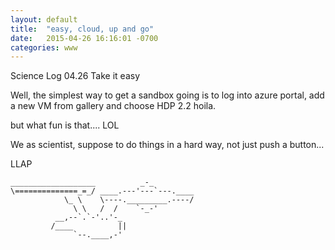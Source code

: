 ```yaml
---
layout: default
title:  "easy, cloud, up and go"
date:   2015-04-26 16:16:01 -0700
categories: www
---
```


Science Log 04.26 Take it easy

Well, the simplest way to get a sandbox going is to log into azure portal, add a new VM from gallery and choose HDP 2.2 hoila.

but what fun is that.... LOL

We as scientist, suppose to do things in a hard way, not just push a button...


LLAP 

  
    ___________________          _-_                         
    \==============_=_/ ____.---'---`---.____  
                \_ \    \----._________.----/   
                  \ \   /  /    `-_-'     
              __,--`.`-'..'-_       
             /____          ||        
                  `--.____,-'       
    
      
      
